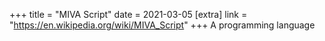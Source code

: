 +++
title = "MIVA Script"
date = 2021-03-05
[extra]
link = "https://en.wikipedia.org/wiki/MIVA_Script"
+++
A programming language

